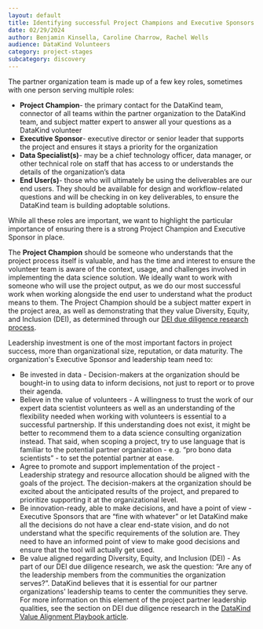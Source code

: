 ```yaml
---
layout: default
title: Identifying successful Project Champions and Executive Sponsors
date: 02/29/2024
author: Benjamin Kinsella, Caroline Charrow, Rachel Wells
audience: DataKind Volunteers
category: project-stages
subcategory: discovery
---
```


The partner organization team is made up of a few key roles, sometimes with one person serving multiple roles: 



* **Project Champion**\- the primary contact for the DataKind team, connector of all teams within the partner organization to the DataKind team, and subject matter expert to answer all your questions as a DataKind volunteer
* **Executive Sponsor**\- executive director or senior leader that supports the project and ensures it stays a priority for the organization
* **Data Specialist(s)**\- may be a chief technology officer, data manager, or other technical role on staff that has access to or understands the details of the organization’s data
* **End User(s)**\- those who will ultimately be using the deliverables are our end users. They should be available for design and workflow\-related questions and will be checking in on key deliverables, to ensure the DataKind team is building adoptable solutions.



While all these roles are important, we want to highlight the particular importance of ensuring there is a strong Project Champion and Executive Sponsor in place.


The **Project Champion** should be someone who understands that the project process itself is valuable, and has the time and interest to ensure the volunteer team is aware of the context, usage, and challenges involved in implementing the data science solution. We ideally want to work with someone who will use the project output, as we do our most successful work when working alongside the end user to understand what the product means to them. The Project Champion should be a subject matter expert in the project area, as well as demonstrating that they value Diversity, Equity, and Inclusion (DEI), as determined through our [DEI due diligence research process](https://playbook.datakind.org/playbook/articles/22). 


Leadership investment is one of the most important factors in project success, more than organizational size, reputation, or data maturity. The organization's Executive Sponsor and leadership team need to:



* Be invested in data \- Decision\-makers at the organization should be bought\-in to using data to inform decisions, not just to report or to prove their agenda.
* Believe in the value of volunteers \- A willingness to trust the work of our expert data scientist volunteers as well as an understanding of the flexibility needed when working with volunteers is essential to a successful partnership. If this understanding does not exist, it might be better to recommend them to a data science consulting organization instead. That said, when scoping a project, try to use language that is familiar to the potential partner organization \- e.g. “pro bono data scientists” \- to set the potential partner at ease.
* Agree to promote and support implementation of the project \- Leadership strategy and resource allocation should be aligned with the goals of the project. The decision\-makers at the organization should be excited about the anticipated results of the project, and prepared to prioritize supporting it at the organizational level.
* Be innovation\-ready, able to make decisions, and have a point of view \- Executive Sponsors that are “fine with whatever” or let DataKind make all the decisions do not have a clear end\-state vision, and do not understand what the specific requirements of the solution are. They need to have an informed point of view to make good decisions and ensure that the tool will actually get used.
* Be value aligned regarding Diversity, Equity, and Inclusion (DEI) \- As part of our DEI due diligence research, we ask the question: “Are any of the leadership members from the communities the organization serves?”. DataKind believes that it is essential for our partner organizations' leadership teams to center the communities they serve. For more information on this element of the project partner leadership qualities, see the section on DEI due diligence research in the [DataKind Value Alignment Playbook article](https://playbook.datakind.org/playbook/articles/22/datakind-value-alignment).